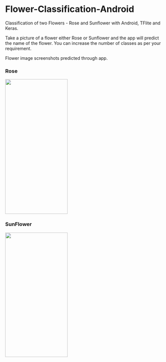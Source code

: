 # Flower-Classification-Android
Classification of two Flowers - Rose and Sunflower with Android, TFlite and Keras.

Take a picture of a flower either Rose or Sunflower and the app will predict the name of the flower. You can increase the number of classes as per your requirement. 

Flower image screenshots predicted through app.

<h3>Rose</h3>
<img src="https://github.com/LikithaVemulapalli/Flower-Classification-Android.git/blob/master/Rose.jpg" width="200" height="433">

<h3>SunFlower</h3>
<img src="https://github.com/LikithaVemulapalli/Flower-Classification-Android.git/blob/master/SunFlower.jpg" width="200" height="400">







